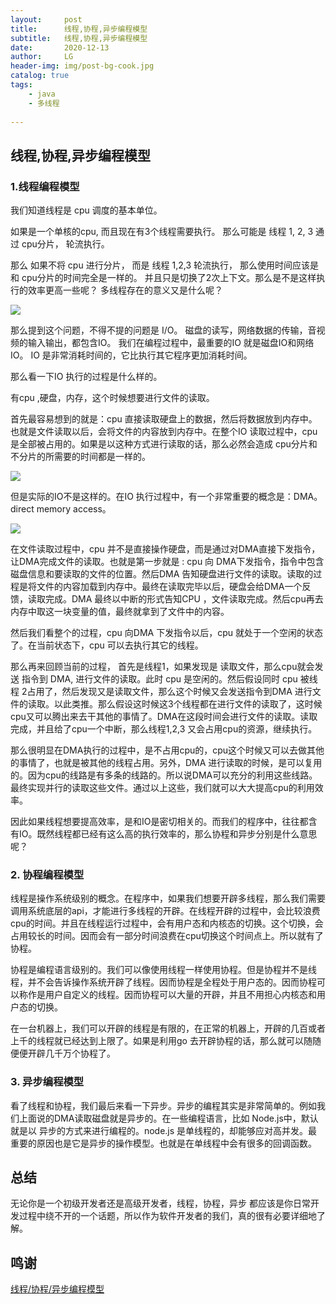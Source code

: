 ```yaml
---
layout:     post
title:      线程,协程,异步编程模型
subtitle:   线程,协程,异步编程模型
date:       2020-12-13
author:     LG
header-img: img/post-bg-cook.jpg
catalog: true
tags:
    - java
    - 多线程
    
---
```




## 线程,协程,异步编程模型


### 1.线程编程模型

我们知道线程是 cpu 调度的基本单位。

如果是一个单核的cpu, 而且现在有3个线程需要执行。
那么可能是 线程 1, 2, 3 通过 cpu分片， 轮流执行。

那么 如果不将 cpu 进行分片， 而是 线程 1,2,3 轮流执行，
那么使用时间应该是和 cpu分片的时间完全是一样的。
并且只是切换了2次上下文。那么是不是这样执行的效率更高一些呢？
多线程存在的意义又是什么呢？

![](https://tva1.sinaimg.cn/large/008eGmZEgy1gnlzw7m9w2j315c0u04qp.jpg)

那么提到这个问题，不得不提的问题是 I/O。
磁盘的读写，网络数据的传输，音视频的输入输出，都包含IO。
我们在编程过程中，最重要的IO 就是磁盘IO和网络IO。
IO 是非常消耗时间的，它比执行其它程序更加消耗时间。

那么看一下IO 执行的过程是什么样的。

有cpu ,硬盘，内存，这个时候想要进行文件的读取。

首先最容易想到的就是：cpu 直接读取硬盘上的数据，然后将数据放到内存中。也就是文件读取以后，会将文件的内容放到内存中。在整个IO 读取过程中，cpu是全部被占用的。如果是以这种方式进行读取的话，那么必然会造成 cpu分片和不分片的所需要的时间都是一样的。

![](https://tva1.sinaimg.cn/large/008eGmZEgy1gnlza3jzm1j30ls0ecjun.jpg)

但是实际的IO不是这样的。在IO 执行过程中，有一个非常重要的概念是：DMA。direct memory access。

![](https://tva1.sinaimg.cn/large/008eGmZEgy1gnlzafswcej30lc0dwgpm.jpg)

在文件读取过程中，cpu 并不是直接操作硬盘，而是通过对DMA直接下发指令，让DMA完成文件的读取。也就是第一步就是 : cpu 向 DMA下发指令，指令中包含磁盘信息和要读取的文件的位置。然后DMA 告知硬盘进行文件的读取。读取的过程是将文件的内容加载到内存中。最终在读取完毕以后，硬盘会给DMA一个反馈，读取完成。DMA 最终以中断的形式告知CPU ，文件读取完成。然后cpu再去内存中取这一块变量的值，最终就拿到了文件中的内容。

然后我们看整个的过程，cpu 向DMA 下发指令以后，cpu 就处于一个空闲的状态了。在当前状态下，cpu 可以去执行其它的线程。

那么再来回顾当前的过程，
首先是线程1，如果发现是 读取文件，那么cpu就会发送 指令到 DMA, 进行文件的读取。此时 cpu 是空闲的。然后假设同时 cpu 被线程 2占用了，然后发现又是读取文件，那么这个时候又会发送指令到DMA 进行文件的读取。以此类推。那么假设这时候这3个线程都在进行文件的读取了，这时候cpu又可以腾出来去干其他的事情了。DMA在这段时间会进行文件的读取。读取完成，并且给了cpu一个中断，那么线程1,2,3 又会占用cpu的资源，继续执行。

那么很明显在DMA执行的过程中，是不占用cpu的，cpu这个时候又可以去做其他的事情了，也就是被其他的线程占用。另外，DMA 进行读取的时候，是可以复用的。因为cpu的线路是有多条的线路的。所以说DMA可以充分的利用这些线路。最终实现并行的读取这些文件。通过以上这些，我们就可以大大提高cpu的利用效率。

因此如果线程想要提高效率，是和IO是密切相关的。而我们的程序中，往往都含有IO。既然线程都已经有这么高的执行效率的，那么协程和异步分别是什么意思呢？

### 2. 协程编程模型

 线程是操作系统级别的概念。在程序中，如果我们想要开辟多线程，那么我们需要调用系统底层的api，才能进行多线程的开辟。在线程开辟的过程中，会比较浪费cpu的时间。并且在线程运行过程中，会有用户态和内核态的切换。这个切换，会占用较长的时间。因而会有一部分时间浪费在cpu切换这个时间点上。所以就有了协程。
 
协程是编程语言级别的。我们可以像使用线程一样使用协程。但是协程并不是线程，并不会告诉操作系统开辟了线程。因而协程是全程处于用户态的。因而协程可以称作是用户自定义的线程。因而协程可以大量的开辟，并且不用担心内核态和用户态的切换。
 
在一台机器上，我们可以开辟的线程是有限的，在正常的机器上，开辟的几百或者上千的线程就已经达到上限了。如果是利用go 去开辟协程的话，那么就可以随随便便开辟几千万个协程了。


### 3. 异步编程模型

看了线程和协程，我们最后来看一下异步。异步的编程其实是非常简单的。例如我们上面说的DMA读取磁盘就是异步的。在一些编程语言，比如 Node.js中，默认就是以 异步的方式来进行编程的。node.js 是单线程的，却能够应对高并发。最重要的原因也是它是异步的操作模型。也就是在单线程中会有很多的回调函数。
  
## 总结
无论你是一个初级开发者还是高级开发者，线程，协程，异步 都应该是你日常开发过程中绕不开的一个话题，所以作为软件开发者的我们，真的很有必要详细地了解。
  
## 鸣谢
[线程/协程/异步编程模型](https://www.bilibili.com/video/BV1S4411Z7M2)

